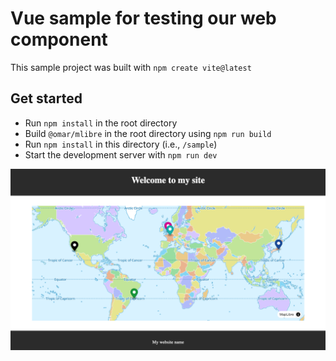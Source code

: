 # Vue sample for testing our web component

This sample project was built with `npm create vite@latest`

## Get started

- Run `npm install` in the root directory
- Build `@omar/mlibre` in the root directory using `npm run build`
- Run `npm install` in this directory (i.e., `/sample`)
- Start the development server with `npm run dev`

![alt text](image.png)